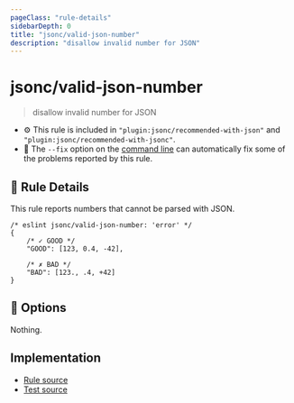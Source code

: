 ```yaml
---
pageClass: "rule-details"
sidebarDepth: 0
title: "jsonc/valid-json-number"
description: "disallow invalid number for JSON"
---
```

# jsonc/valid-json-number

> disallow invalid number for JSON

- :gear: This rule is included in `"plugin:jsonc/recommended-with-json"` and `"plugin:jsonc/recommended-with-jsonc"`.
- :wrench: The `--fix` option on the [command line](https://eslint.org/docs/user-guide/command-line-interface#fixing-problems) can automatically fix some of the problems reported by this rule.

## :book: Rule Details

This rule reports numbers that cannot be parsed with JSON.

<eslint-code-block fix>

```json5
/* eslint jsonc/valid-json-number: 'error' */
{
    /* ✓ GOOD */
    "GOOD": [123, 0.4, -42],

    /* ✗ BAD */
    "BAD": [123., .4, +42]
}
```

</eslint-code-block>

## :wrench: Options

Nothing.

## Implementation

- [Rule source](https://github.com/ota-meshi/eslint-plugin-jsonc/blob/master/lib/rules/valid-json-number.ts)
- [Test source](https://github.com/ota-meshi/eslint-plugin-jsonc/blob/master/tests/lib/rules/valid-json-number.js)
